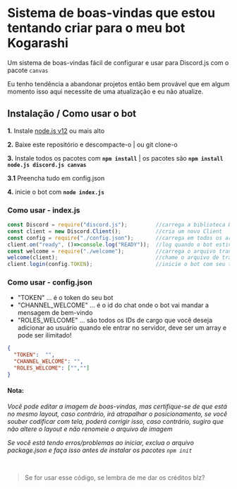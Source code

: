 # Sistema de boas-vindas que estou tentando criar para o meu bot Kogarashi

Um sistema de boas-vindas fácil de configurar e usar para Discord.js com o pacote `canvas`

Eu tenho tendência a abandonar projetos então bem provável que em algum momento isso aqui necessite de uma atualização e eu não atualize.

## Instalação / Como usar o bot

 **1.** Instale [node.js v12](https://nodejs.org/api/cli.html#cli_unhandled_rejections_mode) ou mais alto

 **2.** Baixe este repositório e descompacte-o    |    ou git clone-o
 
 **3.** Instale todos os pacotes com **`npm install`**     |  os pacotes são   **`npm install node.js discord.js canvas`**
 
 **3.1** Preencha tudo em config.json
 
 **4.** inicie o bot com **`node index.js`**

### Como usar - index.js

```javascript
const Discord = require("discord.js");         //carrega a biblioteca Discord.js
const client = new Discord.Client();           //cria um novo Client
const config = require("./config.json");       //carrega em todos os arquivos de configuração
client.on("ready", ()=>console.log("READY"));  //log quando o bot estiver pronto
const welcome = require("./welcome");          //carrega o arquivo transcript.js
welcome(client);                               //chame o arquivo de transcrição com o cliente, o COMANDO e o máximo de mensagens a serem buscadas
client.login(config.TOKEN);                    //inicie o bot com seu token
```

### Como usar - config.json
- "TOKEN"           ... é o token do seu bot 
- "CHANNEL_WELCOME" ... é o id do chat onde o bot vai mandar a mensagem de bem-vindo
- "ROLES_WELCOME"   ... são todos os IDs de cargo que você deseja adicionar ao usuário quando ele entrar no servidor, deve ser um array e pode ser ilimitado!

```json
{
  "TOKEN":  "",
  "CHANNEL_WELCOME": "",
  "ROLES_WELCOME": ["",""]
}
```

#### **Nota:**

*Você pode editar a imagem de boas-vindas, mas certifique-se de que está no mesmo layout, caso contrário, irá atrapalhar o posicionamento, se você souber codificar com tela, poderá corrigir isso, caso contrário, sugiro que não altere o layout e não renomeie o arquivo de imagem*

*Se você está tendo erros/problemas ao iniciar, exclua o arquivo package.json e faça isso antes de instalar os pacotes `npm init`*

<br/>
  
> Se for usar esse código, se lembra de me dar os créditos blz?
